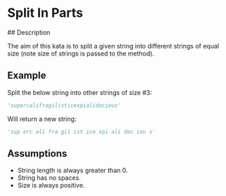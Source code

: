 # Split In Parts

## Description

The aim of this kata is to split a given string into different strings of equal size (note size of strings is passed to the method).

## Example

Split the below string into other strings of size #3:

```python
'supercalifragilisticexpialidocious'
```

Will return a new string:

```python
'sup erc ali fra gil ist ice xpi ali doc iou s'
```

## Assumptions

* String length is always greater than 0.
* String has no spaces.
* Size is always positive.
